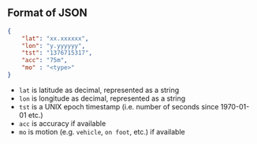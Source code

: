 ## Format of JSON

```json
{
    "lat": "xx.xxxxxx", 
    "lon": "y.yyyyyy", 
    "tst": "1376715317",
    "acc": "75m",
    "mo" : "<type>"
}
```

* `lat` is latitude as decimal, represented as a string
* `lon` is longitude as decimal, represented as a string
* `tst` is a UNIX epoch timestamp (i.e. number of seconds since 1970-01-01 etc.)
* `acc` is accuracy if available
* `mo` is motion (e.g. `vehicle`, `on foot`, etc.) if available

